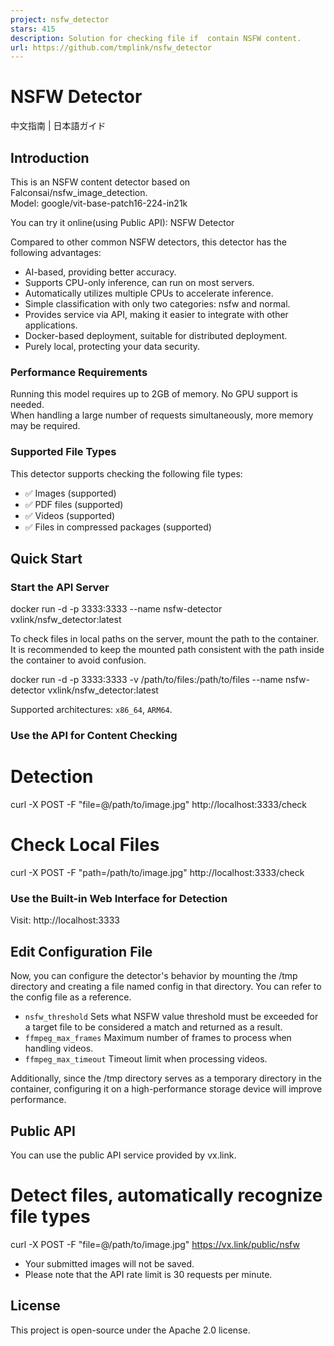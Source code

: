 ```yaml
---
project: nsfw_detector
stars: 415
description: Solution for checking file if  contain NSFW content.
url: https://github.com/tmplink/nsfw_detector
---
```


NSFW Detector
=============

中文指南 | 日本語ガイド

Introduction
------------

This is an NSFW content detector based on Falconsai/nsfw\_image\_detection.  
Model: google/vit-base-patch16-224-in21k

You can try it online(using Public API): NSFW Detector

Compared to other common NSFW detectors, this detector has the following advantages:

-   AI-based, providing better accuracy.
-   Supports CPU-only inference, can run on most servers.
-   Automatically utilizes multiple CPUs to accelerate inference.
-   Simple classification with only two categories: nsfw and normal.
-   Provides service via API, making it easier to integrate with other applications.
-   Docker-based deployment, suitable for distributed deployment.
-   Purely local, protecting your data security.

### Performance Requirements

Running this model requires up to 2GB of memory. No GPU support is needed.  
When handling a large number of requests simultaneously, more memory may be required.

### Supported File Types

This detector supports checking the following file types:

-   ✅ Images (supported)
-   ✅ PDF files (supported)
-   ✅ Videos (supported)
-   ✅ Files in compressed packages (supported)

Quick Start
-----------

### Start the API Server

docker run -d -p 3333:3333 --name nsfw-detector vxlink/nsfw\_detector:latest

To check files in local paths on the server, mount the path to the container. It is recommended to keep the mounted path consistent with the path inside the container to avoid confusion.

docker run -d -p 3333:3333 -v /path/to/files:/path/to/files --name nsfw-detector vxlink/nsfw\_detector:latest

Supported architectures: `x86_64`, `ARM64`.

### Use the API for Content Checking

# Detection
curl -X POST -F "file=@/path/to/image.jpg" http://localhost:3333/check

# Check Local Files
curl -X POST -F "path=/path/to/image.jpg" http://localhost:3333/check

### Use the Built-in Web Interface for Detection

Visit: http://localhost:3333

Edit Configuration File
-----------------------

Now, you can configure the detector's behavior by mounting the /tmp directory and creating a file named config in that directory. You can refer to the config file as a reference.

-   `nsfw_threshold` Sets what NSFW value threshold must be exceeded for a target file to be considered a match and returned as a result.
-   `ffmpeg_max_frames` Maximum number of frames to process when handling videos.
-   `ffmpeg_max_timeout` Timeout limit when processing videos.

Additionally, since the /tmp directory serves as a temporary directory in the container, configuring it on a high-performance storage device will improve performance.

Public API
----------

You can use the public API service provided by vx.link.

# Detect files, automatically recognize file types
curl -X POST -F "file=@/path/to/image.jpg" https://vx.link/public/nsfw

-   Your submitted images will not be saved.
-   Please note that the API rate limit is 30 requests per minute.

License
-------

This project is open-source under the Apache 2.0 license.
